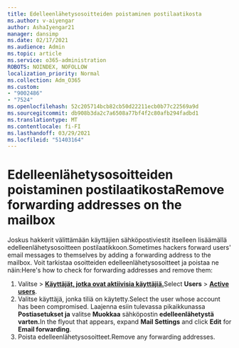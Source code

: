 ```yaml
---
title: Edelleenlähetysosoitteiden poistaminen postilaatikosta
ms.author: v-aiyengar
author: AshaIyengar21
manager: dansimp
ms.date: 02/17/2021
ms.audience: Admin
ms.topic: article
ms.service: o365-administration
ROBOTS: NOINDEX, NOFOLLOW
localization_priority: Normal
ms.collection: Adm_O365
ms.custom:
- "9002486"
- "7524"
ms.openlocfilehash: 52c205714bcb82cb50d22211ecb0b77c22569a9d
ms.sourcegitcommit: db908b3da2c7a6508a77bf4f2c80afb294fadbd1
ms.translationtype: MT
ms.contentlocale: fi-FI
ms.lasthandoff: 03/29/2021
ms.locfileid: "51403164"
---
```

# <a name="remove-forwarding-addresses-on-the-mailbox"></a><span data-ttu-id="89cf2-102">Edelleenlähetysosoitteiden poistaminen postilaatikosta</span><span class="sxs-lookup"><span data-stu-id="89cf2-102">Remove forwarding addresses on the mailbox</span></span>

<span data-ttu-id="89cf2-103">Joskus hakkerit välittämään käyttäjien sähköpostiviestit itselleen lisäämällä edelleenlähetysosoitteen postilaatikkoon.</span><span class="sxs-lookup"><span data-stu-id="89cf2-103">Sometimes hackers forward users' email messages to themselves by adding a forwarding address to the mailbox.</span></span> <span data-ttu-id="89cf2-104">Voit tarkistaa osoitteiden edelleenlähetysosoitteet ja poistaa ne näin:</span><span class="sxs-lookup"><span data-stu-id="89cf2-104">Here's how to check for forwarding addresses and remove them:</span></span>

1. <span data-ttu-id="89cf2-105">Valitse   >  **[Käyttäjät, jotka ovat aktiivisia käyttäjiä.](https://go.microsoft.com/fwlink/p/?linkid=834822)**</span><span class="sxs-lookup"><span data-stu-id="89cf2-105">Select **Users** > **[Active users](https://go.microsoft.com/fwlink/p/?linkid=834822)**.</span></span>
1. <span data-ttu-id="89cf2-106">Valitse käyttäjä, jonka tiliä on käytetty.</span><span class="sxs-lookup"><span data-stu-id="89cf2-106">Select the user whose account has been compromised.</span></span> <span data-ttu-id="89cf2-107">Laajenna esiin tulevassa pikaikkunassa **Postiasetukset ja** valitse **Muokkaa** sähköpostin **edelleenlähetystä varten.**</span><span class="sxs-lookup"><span data-stu-id="89cf2-107">In the flyout that appears, expand **Mail Settings** and click **Edit** for **Email forwarding**.</span></span>
1. <span data-ttu-id="89cf2-108">Poista edelleenlähetysosoitteet.</span><span class="sxs-lookup"><span data-stu-id="89cf2-108">Remove any forwarding addresses.</span></span>
